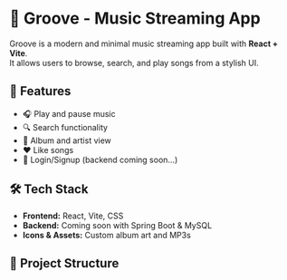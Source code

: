 # 🎵 Groove - Music Streaming App

Groove is a modern and minimal music streaming app built with **React + Vite**.  
It allows users to browse, search, and play songs from a stylish UI.

## 🚀 Features

- 🎧 Play and pause music
- 🔍 Search functionality
- 📂 Album and artist view
- ❤️ Like songs
- 🔐 Login/Signup (backend coming soon...)

## 🛠️ Tech Stack

- **Frontend:** React, Vite, CSS
- **Backend:** Coming soon with Spring Boot & MySQL
- **Icons & Assets:** Custom album art and MP3s

## 📁 Project Structure

